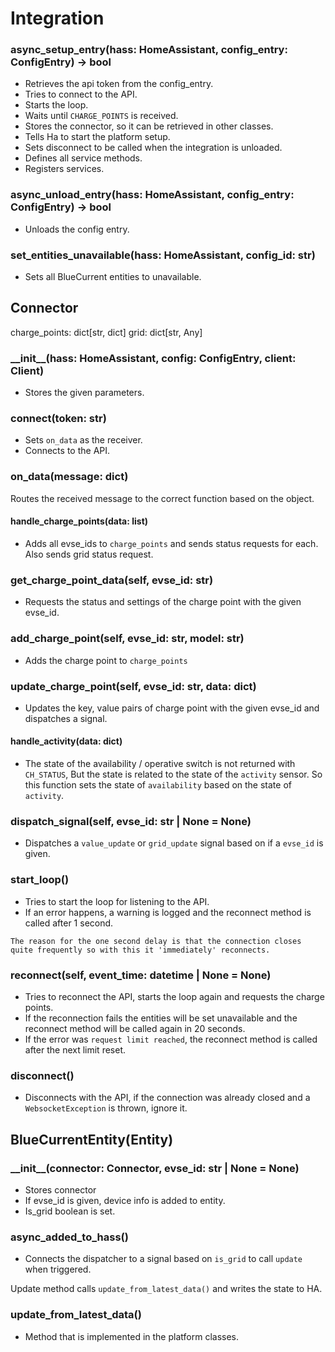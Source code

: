 # Integration

### async_setup_entry(hass: HomeAssistant, config_entry: ConfigEntry) -> bool

- Retrieves the api token from the config_entry.
- Tries to connect to the API.
- Starts the loop.
- Waits until `CHARGE_POINTS` is received.
- Stores the connector, so it can be retrieved in other classes.
- Tells Ha to start the platform setup.
- Sets disconnect to be called when the integration is unloaded.
- Defines all service methods.
- Registers services.

### async_unload_entry(hass: HomeAssistant, config_entry: ConfigEntry) -> bool

- Unloads the config entry.

### set_entities_unavailable(hass: HomeAssistant, config_id: str)

- Sets all BlueCurrent entities to unavailable.

## Connector

charge_points: dict[str, dict]
grid: dict[str, Any]

### \_\_init\_\_(hass: HomeAssistant, config: ConfigEntry, client: Client)

- Stores the given parameters.

### connect(token: str)

- Sets `on_data` as the receiver.
- Connects to the API.

### on_data(message: dict)

[](../flow/on-data.md)

Routes the received message to the correct function based on the object.

#### handle_charge_points(data: list)

- Adds all evse_ids to `charge_points` and sends status requests for each. Also sends grid status request.

### get_charge_point_data(self, evse_id: str)

- Requests the status and settings of the charge point with the given evse_id.

### add_charge_point(self, evse_id: str, model: str)

- Adds the charge point to `charge_points`

### update_charge_point(self, evse_id: str, data: dict)

- Updates the key, value pairs of charge point with the given evse_id and dispatches a signal.

#### handle_activity(data: dict)

- The state of the availability / operative switch is not returned with `CH_STATUS`, But the state is related to the state of the `activity` sensor. So this function sets the state of `availability` based on the state of `activity`.

### dispatch_signal(self, evse_id: str | None = None)

- Dispatches a `value_update` or `grid_update` signal based on if a `evse_id` is given.

### start_loop()

- Tries to start the loop for listening to the API.
- If an error happens, a warning is logged and the reconnect method is called after 1 second.

```{note}
The reason for the one second delay is that the connection closes quite frequently so with this it 'immediately' reconnects.
```

### reconnect(self, event_time: datetime | None = None)

- Tries to reconnect the API, starts the loop again and requests the charge points.
- If the reconnection fails the entities will be set unavailable and the reconnect method will be called again in 20 seconds.
- If the error was `request limit reached`, the reconnect method is called after the next limit reset.

### disconnect()

- Disconnects with the API, if the connection was already closed and a `WebsocketException` is thrown, ignore it.

## BlueCurrentEntity(Entity)

### \_\_init\_\_(connector: Connector, evse_id: str | None = None)

- Stores connector
- If evse_id is given, device info is added to entity.
- Is_grid boolean is set.

### async_added_to_hass()

- Connects the dispatcher to a signal based on `is_grid` to call `update` when triggered.

Update method calls `update_from_latest_data()` and writes the state to HA.

### update_from_latest_data()

- Method that is implemented in the platform classes.
